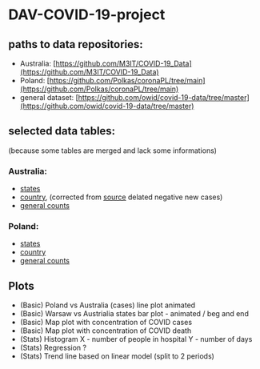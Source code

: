# DAV-COVID-19-project

## paths to data repositories:
* Australia: [https://github.com/M3IT/COVID-19_Data](https://github.com/M3IT/COVID-19_Data)
* Poland: [https://github.com/Polkas/coronaPL/tree/main](https://github.com/Polkas/coronaPL/tree/main)
* general dataset: [https://github.com/owid/covid-19-data/tree/master](https://github.com/owid/covid-19-data/tree/master)
## selected data tables:
(because some tables are merged and lack some informations)
### Australia:
* [states](https://github.com/M3IT/COVID-19_Data/blob/master/Data/COVID_AU_state.csv)
* [country](https://github.com/D4S1/DAV-COVID-19-project/blob/main/data/COVID_AU_national.csv), \(corrected from [source](https://github.com/M3IT/COVID-19_Data/blob/master/Data/COVID_AU_national.csv) delated negative new cases\)
* [general counts](https://github.com/owid/covid-19-data/blob/master/public/data/cases_deaths/full_data.csv)
### Poland:
* [states](https://github.com/Polkas/coronaPL/blob/main/gov/data/pow_df_full.csv.gz)
* [country](https://github.com/Polkas/coronaPL/blob/main/gov/data/pow_df_full.csv.gz)
* [general counts](https://github.com/owid/covid-19-data/blob/master/public/data/cases_deaths/full_data.csv)

## Plots

- (Basic) Poland vs Australia (cases) line  plot animated
- (Basic) Warsaw vs Austrialia states bar plot - animated / beg and end 
- (Basic) Map plot with concentration of COVID cases
- (Basic) Map plot with concentration of COVID death
- (Stats) Histogram X  - number of people in hospital Y -  number of days
- (Stats) Regression ? 
- (Stats) Trend line based on linear model (split to 2 periods)
